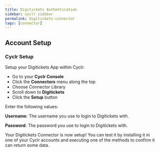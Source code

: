 ```yaml
---
title: Digitickets Authentication
sidebar: cyclr_sidebar
permalink: digitickets-connector
tags: [connector]
---
```


## Account Setup

### Cyclr Setup

Setup your Digitickets App within Cyclr:

*   Go to your **Cyclr Console**
*   Click the **Connectors** menu along the top
*   Choose Connector Library
*   Scroll down to **Digitickets**
*   Click the **Setup** button

Enter the following values:

**Username**: The username you use to login to Digitickets with.

**Password**: The password you use to login to Digitickets with.


Your Digitickets Connector is now setup! You can test it by installing it in one of your Cyclr accounts and executing one of the methods to confirm it can return some data.
